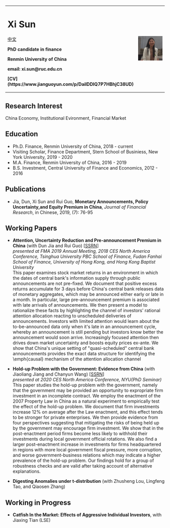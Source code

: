 <table>
  <tr>
    <td width="75%">
      <h1>Xi Sun   </h1><a href="/index_cn.html">中文</a>
      <p><b>PhD candidate in finance</b></p>
      <p><b>Renmin University of China </b></p>
      <p><b>email: xi.sun@ruc.edu.cn</b></p>
      <p><b>[CV](https://www.jianguoyun.com/p/DailDDIQ7P7HBhjC38UD)</b></p>
      <p><b></b></p>
    </td>
    <td width="25%">
      <img src="/WWII.jpg" width="100%">   
    </td>
  </tr>
</table>

## Research Interest
China Economy, Institutional Evironment, Financial Market

## Education   
- Ph.D. Finance, Renmin University of China, 2018 - current  
- Visiting Scholar, Finance Department, Stern School of Businiess, New York University, 2019 - 2020 
- M.A. Finance, Renmin University of China, 2016 - 2019  
- B.S. Investment, Central University of Finance and Economics, 2012 - 2016   

## Publications
- Jia, Dun, Xi Sun and Rui Guo, **Monetary Announcements, Policy Uncertainty,and Equity Premium in China**, _Journal of Financial Research_, in Chinese, 2019, (7): 76-95

## Working Papers
- **Attention, Uncertainty Reduction and Pre-announcement Premium in China** (with Dun Jia and Rui Guo) [[SSRN](https://papers.ssrn.com/sol3/papers.cfm?abstract_id=3114038)]  
_presented at FMA 2019 Annual Meeting, 2018 CES North America Conference, Tsinghua University PBC School of Finance, Fudan Fanhai School of Finance, University of Hong Kong, and Hong Kong Baptist University_  
This paper examines stock market returns in an environment in which the dates of central bank's information supply through public announcements are not pre-fixed. We document that positive excess returns accumulate for 3 days before China's central bank releases data of monetary aggregates, which may be announced either early or late in a month. In particular, large pre-announcement premium is associated with late arrivals of announcements. We then present a model to rationalize these facts by highlighting the channel of investors' rational attention allocation reacting to unscheduled deliveries of announcements. Investors with limited attention would learn about the to-be-announced data only when it's late in an announcement cycle, whereby an announcement is still pending but investors know better the announcement would soon arrive. Increasingly focused attention then drives down market uncertainty and boosts equity prices ex-ante. We show that China's unique setting of "quasi-scheduled" central bank announcements provides the exact data structure for identifying the \emph{causal} mechanism of the attention allocation channel

- **Hold-up Problem with the Government: Evidence from China** (with Jiaoliang Jiang and Chanyun Wang) [[SSRN](https://papers.ssrn.com/sol3/papers.cfm?abstract_id=3423523)]  
_presented at 2020 CES North America Conference, NYU(PhD Seminar)_  
This paper studies the hold-up problem with the government, namely that the government may be provided an opportunity to expropriate firm investment in an incomplete contract. We employ the enactment of the 2007 Property Law in China as a natural experiment to empirically test the effect of the hold-up problem. We document that firm investments increase 12% on average after the Law enactment, and this effect tends to be stronger for private enterprises. We then provide evidence from four perspectives suggesting that mitigating the risks of being held up by the government may encourage firm investment. We show that in the post-enactment period firms become less likely to withhold their investments during local government official rotations. We also find a larger post-enactment increase in investments for firms headquartered in regions with more local government fiscal pressure, more corruption, and worse government-business relations which may indicate a higher prevalence of the hold-up problem. Our findings hold for a group of robustness checks and are valid after taking account of alternative explanations.  

- **Digesting Anomalies under t-distribution** (with Zhusheng Lou, Lingfeng Tao, and Qiaosen Zhang)

## Working in Progress
- **Catfish In the Market: Effects of Aggressive Individual Investors**, with Jiaxing Tian (LSE)

